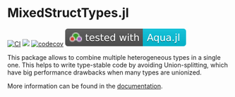 # MixedStructTypes.jl

[![CI](https://github.com/JuliaDynamics/MixedStructTypes.jl/workflows/CI/badge.svg)](https://github.com/JuliaDynamics/MixedStructTypes.jl/actions?query=workflow%3ACI)
[![](https://img.shields.io/badge/docs-dev-blue.svg)](https://juliadynamics.github.io/MixedStructTypes.jl/dev/)
[![codecov](https://codecov.io/gh/JuliaDynamics/MixedStructTypes.jl/graph/badge.svg?token=rz9b1WTqCa)](https://codecov.io/gh/JuliaDynamics/MixedStructTypes.jl)
[![Aqua QA](https://raw.githubusercontent.com/JuliaTesting/Aqua.jl/master/badge.svg)](https://github.com/JuliaTesting/Aqua.jl)

This package allows to combine multiple heterogeneous types in a single one. This helps to write type-stable code
by avoiding Union-splitting, which have big performance drawbacks when many types are unionized.

More information can be found in the [documentation](https://juliadynamics.github.io/MixedStructTypes.jl/dev/).
